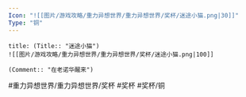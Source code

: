 ```yaml
---
Icon: "![[图片/游戏攻略/重力异想世界/重力异想世界/奖杯/迷途小猫.png|30]]"
Type: "铜"
---
```

```ad-common-bronze-trophy
title: (Title:: "迷途小猫")
![[图片/游戏攻略/重力异想世界/重力异想世界/奖杯/迷途小猫.png|100]]

(Comment:: "在老诺华醒来")
```

#重力异想世界/重力异想世界/奖杯 #奖杯 #奖杯/铜

